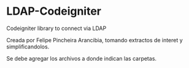LDAP-Codeigniter
================

Codeigniter library to connect via LDAP


Creada por Felipe Pincheira Arancibia, tomando extractos de interet y simplificandolos.

Se debe agregar los archivos a donde indican las carpetas.


